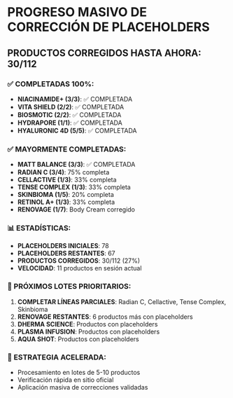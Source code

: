 # PROGRESO MASIVO DE CORRECCIÓN DE PLACEHOLDERS

## PRODUCTOS CORREGIDOS HASTA AHORA: 30/112

### ✅ COMPLETADAS 100%:
- **NIACINAMIDE+ (3/3)**: ✅ COMPLETADA
- **VITA SHIELD (2/2)**: ✅ COMPLETADA  
- **BIOSMOTIC (2/2)**: ✅ COMPLETADA
- **HYDRAPORE (1/1)**: ✅ COMPLETADA
- **HYALURONIC 4D (5/5)**: ✅ COMPLETADA

### ✅ MAYORMENTE COMPLETADAS:
- **MATT BALANCE (3/3)**: ✅ COMPLETADA
- **RADIAN C (3/4)**: 75% completa
- **CELLACTIVE (1/3)**: 33% completa  
- **TENSE COMPLEX (1/3)**: 33% completa
- **SKINBIOMA (1/5)**: 20% completa
- **RETINOL A+ (1/3)**: 33% completa
- **RENOVAGE (1/7)**: Body Cream corregido

### 📊 ESTADÍSTICAS:
- **PLACEHOLDERS INICIALES**: 78
- **PLACEHOLDERS RESTANTES**: 67
- **PRODUCTOS CORREGIDOS**: 30/112 (27%)
- **VELOCIDAD**: 11 productos en sesión actual

### 🎯 PRÓXIMOS LOTES PRIORITARIOS:
1. **COMPLETAR LÍNEAS PARCIALES**: Radian C, Cellactive, Tense Complex, Skinbioma
2. **RENOVAGE RESTANTES**: 6 productos más con placeholders
3. **DHERMA SCIENCE**: Productos con placeholders
4. **PLASMA INFUSION**: Productos con placeholders
5. **AQUA SHOT**: Productos con placeholders

### 🚀 ESTRATEGIA ACELERADA:
- Procesamiento en lotes de 5-10 productos
- Verificación rápida en sitio oficial
- Aplicación masiva de correcciones validadas